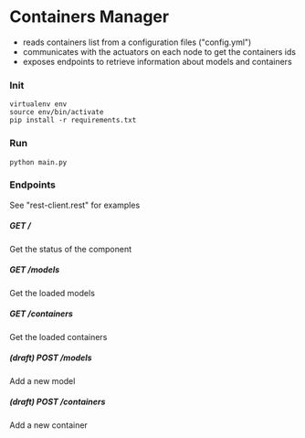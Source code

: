 # Containers Manager

- reads containers list from a configuration files ("config.yml")
- communicates with the actuators on each node to get the containers ids
- exposes endpoints to retrieve information about models and containers

### Init
```
virtualenv env
source env/bin/activate
pip install -r requirements.txt
```

### Run
```
python main.py
```

### Endpoints
See "rest-client.rest" for examples 

##### GET /
Get the status of the component

##### GET /models
Get the loaded models

##### GET /containers
Get the loaded containers

##### (draft) POST /models
Add a new model

##### (draft) POST /containers
Add a new container
